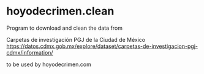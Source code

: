 # hoyodecrimen.clean

Program to download and clean the data from 

Carpetas de investigación PGJ de la Ciudad de México
https://datos.cdmx.gob.mx/explore/dataset/carpetas-de-investigacion-pgj-cdmx/information/

to be used by hoyodecrimen.com
